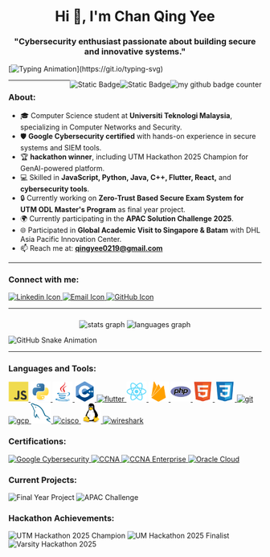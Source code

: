 <h1 align="center">Hi 👋, I'm Chan Qing Yee</h1>
<h3 align="center">"Cybersecurity enthusiast passionate about building secure and innovative systems."</h3>

[![Typing Animation](https://readme-typing-svg.herokuapp.com?lines=Hi+there!+I'm+Chan+Qing+Yee.;Computer+Science+student+specializing+in+security.;I+love+solving+complex+cybersecurity+challenges.;Let's+connect+and+make+the+digital+world+safer!)](https://git.io/typing-svg)

<img src="https://komarev.com/ghpvc/?username=currylaksa&style=flat-square&color=brightgreen&style=for-the-badge" alt="my github badge counter" align="right"/>
<img alt="Static Badge" src="https://img.shields.io/badge/Made_With_Passion-blue?&style=for-the-badge&color=ff69b4" align="right">
<img alt="Static Badge" src="https://img.shields.io/badge/Author-currylaksa-violet?logo=github&color=blue&style=for-the-badge" align="right">

---

### About:

<ul>
  <li>🎓 Computer Science student at <strong>Universiti Teknologi Malaysia</strong>, specializing in Computer Networks and Security.</li>
  <li>🛡️ <strong>Google Cybersecurity certified</strong> with hands-on experience in secure systems and SIEM tools.</li>
  <li>🏆 <strong>hackathon winner</strong>, including UTM Hackathon 2025 Champion for GenAI-powered platform.</li>
  <li>💻 Skilled in <strong>JavaScript, Python, Java, C++, Flutter, React,</strong> and <strong>cybersecurity tools</strong>.</li>
  <li>🔒 Currently working on <strong>Zero-Trust Based Secure Exam System for UTM ODL Master's Program</strong> as final year project.</li>
  <li>🌍 Currently participating in the <strong>APAC Solution Challenge 2025</strong>.</li>
  <li>🌐 Participated in <strong>Global Academic Visit to Singapore & Batam</strong> with DHL Asia Pacific Innovation Center.</li>
  <li>📫 Reach me at: <a href="mailto:qingyee0219@gmail.com"><strong>qingyee0219@gmail.com</strong></a></li>
</ul>

---

### Connect with me:
<p>
<a href="https://www.linkedin.com/in/chanqingyee">
  <picture>
    <source media="(prefers-color-scheme: dark)" srcset="https://raw.githubusercontent.com/rahuldkjain/github-profile-readme-generator/master/src/images/icons/Social/linked-in-alt.svg">
    <source media="(prefers-color-scheme: light)" srcset="https://raw.githubusercontent.com/rahuldkjain/github-profile-readme-generator/master/src/images/icons/Social/linked-in-alt.svg">
    <img alt="Linkedin Icon" width="5%">
  </picture>
</a>
<a href="mailto:qingyee0219@gmail.com">
  <picture>
    <source media="(prefers-color-scheme: dark)" srcset="https://raw.githubusercontent.com/simple-icons/simple-icons/develop/icons/gmail.svg">
    <source media="(prefers-color-scheme: light)" srcset="https://raw.githubusercontent.com/simple-icons/simple-icons/develop/icons/gmail.svg">
    <img alt="Email Icon" width="5%">
  </picture>
</a>
<a href="https://github.com/currylaksa">
  <picture>
    <source media="(prefers-color-scheme: dark)" srcset="https://raw.githubusercontent.com/rahuldkjain/github-profile-readme-generator/master/src/images/icons/Social/github.svg">
    <source media="(prefers-color-scheme: light)" srcset="https://raw.githubusercontent.com/rahuldkjain/github-profile-readme-generator/master/src/images/icons/Social/github.svg">
    <img alt="GitHub Icon" width="5%">
  </picture>
</a>
</p>

---

###

<div align="center">
  <img src="https://github-readme-stats.vercel.app/api?username=currylaksa&hide_title=false&hide_rank=false&show_icons=true&include_all_commits=true&count_private=true&disable_animations=false&theme=dracula&locale=en&hide_border=false" height="150" alt="stats graph"  />
  <img src="https://github-readme-stats.vercel.app/api/top-langs?username=currylaksa&locale=en&hide_title=false&layout=compact&card_width=320&langs_count=5&theme=dracula&hide_border=false" height="150" alt="languages graph"  />
</div>

![GitHub Snake Animation](https://github.com/currylaksa/currylaksa/blob/output/github-contribution-grid-snake.svg)

---

<h3 align="left">Languages and Tools:</h3>
<p align="left">
  <a href="https://developer.mozilla.org/en-US/docs/Web/JavaScript" target="_blank" rel="noreferrer">
    <img src="https://raw.githubusercontent.com/devicons/devicon/master/icons/javascript/javascript-original.svg" alt="javascript" width="40" height="40"/>
  </a>
  <a href="https://www.python.org" target="_blank" rel="noreferrer">
    <img src="https://raw.githubusercontent.com/devicons/devicon/master/icons/python/python-original.svg" alt="python" width="40" height="40"/>
  </a>
  <a href="https://www.java.com" target="_blank" rel="noreferrer">
    <img src="https://raw.githubusercontent.com/devicons/devicon/master/icons/java/java-original.svg" alt="java" width="40" height="40"/>
  </a>
  <a href="https://www.w3schools.com/cpp/" target="_blank" rel="noreferrer">
    <img src="https://raw.githubusercontent.com/devicons/devicon/master/icons/cplusplus/cplusplus-original.svg" alt="cplusplus" width="40" height="40"/>
  </a>
  <a href="https://flutter.dev" target="_blank" rel="noreferrer">
    <img src="https://www.vectorlogo.zone/logos/flutterio/flutterio-icon.svg" alt="flutter" width="40" height="40"/>
  </a>
  <a href="https://reactjs.org/" target="_blank" rel="noreferrer">
    <img src="https://raw.githubusercontent.com/devicons/devicon/master/icons/react/react-original.svg" alt="react" width="40" height="40"/>
  </a>
  <a href="https://firebase.google.com/" target="_blank" rel="noreferrer">
    <img src="https://raw.githubusercontent.com/devicons/devicon/master/icons/firebase/firebase-plain.svg" alt="firebase" width="40" height="40"/>
  </a>
  <a href="https://www.php.net" target="_blank" rel="noreferrer">
    <img src="https://raw.githubusercontent.com/devicons/devicon/master/icons/php/php-original.svg" alt="php" width="40" height="40"/>
  </a>
  <a href="https://www.w3.org/html/" target="_blank" rel="noreferrer">
    <img src="https://raw.githubusercontent.com/devicons/devicon/master/icons/html5/html5-original.svg" alt="html5" width="40" height="40"/>
  </a>
  <a href="https://www.w3schools.com/css/" target="_blank" rel="noreferrer">
    <img src="https://raw.githubusercontent.com/devicons/devicon/master/icons/css3/css3-original.svg" alt="css3" width="40" height="40"/>
  </a>
  <a href="https://git-scm.com/" target="_blank" rel="noreferrer">
    <img src="https://www.vectorlogo.zone/logos/git-scm/git-scm-icon.svg" alt="git" width="40" height="40"/>
  </a>
  <a href="https://cloud.google.com" target="_blank" rel="noreferrer">
    <img src="https://www.vectorlogo.zone/logos/google_cloud/google_cloud-icon.svg" alt="gcp" width="40" height="40"/>
  </a>
  <a href="https://www.mysql.com/" target="_blank" rel="noreferrer">
    <img src="https://raw.githubusercontent.com/devicons/devicon/master/icons/mysql/mysql-original.svg" alt="mysql" width="40" height="40"/>
  </a>
  <a href="https://www.cisco.com/" target="_blank" rel="noreferrer">
    <img src="https://www.vectorlogo.zone/logos/cisco/cisco-ar21.svg" alt="cisco" width="40" height="40"/>
  </a>
  <a href="https://www.linux.org/" target="_blank" rel="noreferrer">
    <img src="https://raw.githubusercontent.com/devicons/devicon/master/icons/linux/linux-original.svg" alt="linux" width="40" height="40"/>
  </a>
  <a href="https://www.wireshark.org/" target="_blank" rel="noreferrer">
    <img src="https://www.vectorlogo.zone/logos/wireshark/wireshark-icon.svg" alt="wireshark" width="40" height="40"/>
  </a>
</p>

<h3 align="left">Certifications:</h3>
<p align="left">
  <a href="https://www.credly.com/org/google/badge/google-cybersecurity-certificate" target="_blank" rel="noreferrer">
    <img src="https://img.shields.io/badge/Google_Cybersecurity-Professional_Certificate-blue?style=for-the-badge&logo=google&logoColor=white" alt="Google Cybersecurity"/>
  </a>
  <a href="https://www.cisco.com/c/en/us/training-events/training-certifications/certifications/associate/ccna.html" target="_blank" rel="noreferrer">
    <img src="https://img.shields.io/badge/CCNA-Routing_&_Switching-orange?style=for-the-badge&logo=cisco&logoColor=white" alt="CCNA"/>
  </a>
  <a href="https://www.cisco.com/c/en/us/training-events/training-certifications/certifications/associate/ccna.html" target="_blank" rel="noreferrer">
    <img src="https://img.shields.io/badge/CCNA-Enterprise_Networking-orange?style=for-the-badge&logo=cisco&logoColor=white" alt="CCNA Enterprise"/>
  </a>
  <a href="https://www.oracle.com/cloud/free/certification.html" target="_blank" rel="noreferrer">
    <img src="https://img.shields.io/badge/Oracle-Cloud_Infrastructure_Associate-red?style=for-the-badge&logo=oracle&logoColor=white" alt="Oracle Cloud"/>
  </a>
</p>

<h3 align="left">Current Projects:</h3>
<p align="left">
  <img src="https://img.shields.io/badge/Final_Year_Project-Zero_Trust_Secure_Exam_System-brightgreen?style=for-the-badge" alt="Final Year Project"/>
  <img src="https://img.shields.io/badge/APAC_Solution_Challenge_2025-Participant-blue?style=for-the-badge&logo=google&logoColor=white" alt="APAC Challenge"/>
</p>

<h3 align="left">Hackathon Achievements:</h3>
<p align="left">
  <img src="https://img.shields.io/badge/UTM_Hackathon_2025-Champion-gold?style=for-the-badge" alt="UTM Hackathon 2025 Champion"/>
  <img src="https://img.shields.io/badge/UM_Hackathon_2025-Finalist-silver?style=for-the-badge" alt="UM Hackathon 2025 Finalist"/>
  <img src="https://img.shields.io/badge/Varsity_Hackathon_2025-Participant-bronze?style=for-the-badge" alt="Varsity Hackathon 2025"/>
</p>

<!-- Still here? Let's build secure systems together! 🛡️ -->
